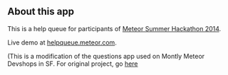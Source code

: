 About this app
--------------

This is a help queue for participants of [Meteor Summer Hackathon 2014](http://meteorhack.meteor.com).  

Live demo at [helpqueue.meteor.com](http://helpqueue.meteor.com).

(This is a modification of the questions app used on Montly Meteor Devshops in SF.  For original project, go [here](https://github.com/meteor/devshopquestions)